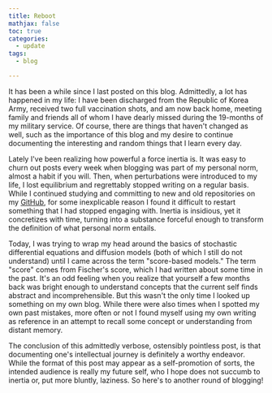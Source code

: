 ```yaml
---
title: Reboot
mathjax: false
toc: true
categories:
  - update
tags:
  - blog

---
```


It has been a while since I last posted on this blog. Admittedly, a lot has happened in my life: I have been  discharged from the Republic of Korea Army, received two full vaccination shots, and am now back  home, meeting family and friends all of whom I have dearly missed during the 19-months of my military service. Of course, there are things that haven't changed as well, such as the importance of this blog and my desire to continue documenting the interesting and random things that I learn every day. 

Lately I've been realizing how powerful a force inertia is. It was easy to churn out posts every week when blogging was part of my personal norm, almost a habit if you will. Then, when perturbations were introduced to my life, I lost equilibrium and regrettably stopped writing on a regular basis. While I continued studying and committing to new and old repositories on my [GitHub](https://github.com/jaketae), for some inexplicable reason I found it difficult to restart something that I had stopped engaging with. Inertia is insidious, yet it concretizes with time, turning into a substance forceful enough to transform the definition of what personal norm entails. 

Today, I was trying to wrap my head around the basics of stochastic differential equations and diffusion models (both of which I still do not understand) until I came across the term "score-based models." The term "score" comes from Fischer's score, which I had written about some time in the past. It's an odd feeling when you realize that yourself a few months back was bright enough to understand concepts that the current self finds abstract and incomprehensible. But this wasn't the only time I looked up something on my own blog. While there were also times when I spotted my own past mistakes, more often or not I found myself using my own writing as reference in an attempt to recall some concept or understanding from distant memory. 

The conclusion of this admittedly verbose, ostensibly pointless post, is that documenting one's intellectual journey is definitely a worthy endeavor. While the format of this post may appear as a self-promotion of sorts, the intended audience is really my future self, who I hope does not succumb to inertia or, put more bluntly, laziness. So here's to another round of blogging!
